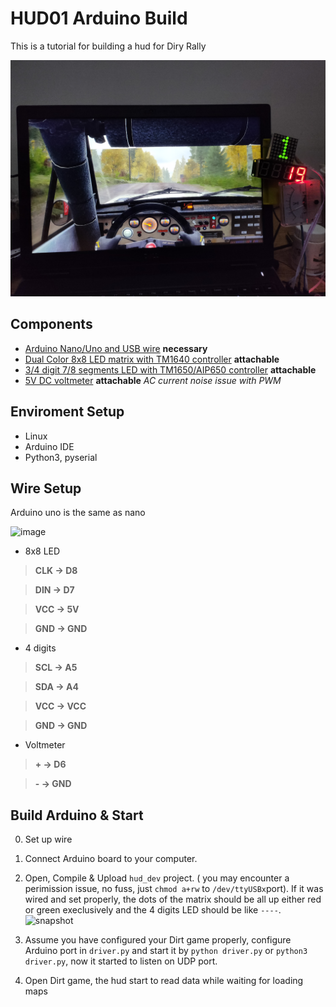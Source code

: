 # HUD01 Arduino Build

This is a tutorial for building a hud for Diry Rally

![snapshot](https://github.com/NaiveWang/DirtRallyTelemetry/blob/master/examples/hud01/IMG20191016220319.jpg)

## Components

* [Arduino Nano/Uno and USB wire]() **necessary**
* [Dual Color 8x8 LED matrix with TM1640 controller]() **attachable**
* [3/4 digit 7/8 segments LED with TM1650/AIP650 controller]() **attachable**
* [5V DC voltmeter]() **attachable** *AC current noise issue with PWM*

## Enviroment Setup

* Linux
* Arduino IDE
* Python3, pyserial

## Wire Setup

Arduino uno is the same as nano

![image]()

* 8x8 LED

>**CLK -> D8**

>**DIN -> D7**

>**VCC -> 5V**

>**GND -> GND**

* 4 digits

>**SCL -> A5**

>**SDA -> A4**

>**VCC -> VCC**

>**GND -> GND**

* Voltmeter

> **+ -> D6**

> **- -> GND**

## Build Arduino & Start

0. Set up wire
1. Connect Arduino board to your computer.
2. Open, Compile & Upload `hud_dev` project. ( you may encounter a perimission issue, no fuss, just `chmod a+rw` to `/dev/ttyUSBx`port). If it was wired and set properly, the dots of the matrix should be all up either red or green execlusively and the 4 digits LED should be like `----`. ![snapshot]()
3. Assume you have configured your Dirt game properly, configure Arduino port in `driver.py` and start it by `python driver.py` or `python3 driver.py`, now it started to listen on UDP port.

4. Open Dirt game, the hud start to read data while waiting for loading maps
